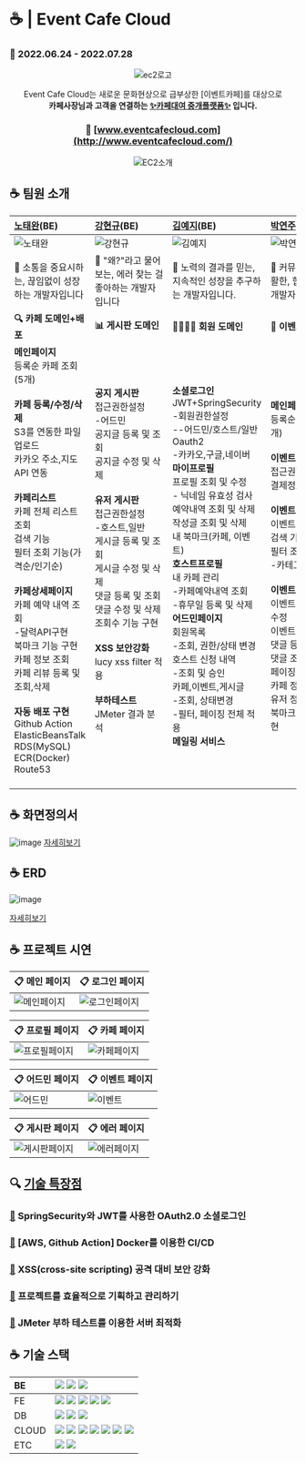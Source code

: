 # ☕ | Event Cafe Cloud 
### 📆 2022.06.24 - 2022.07.28

<div align="center">

![ec2로고](https://user-images.githubusercontent.com/93200574/179350974-ceb0af83-f6e7-4227-bf2a-e79d951539fe.png)

Event Cafe Cloud는 새로운 문화현상으로 급부상한 [이벤트카페]를 대상으로  
**카페사장님과 고객을 연결하는 <U>✨카페대여 중개플랫폼✨</U> 입니다.**
### 🔗 [www.eventcafecloud.com](http://www.eventcafecloud.com/)

![EC2소개](https://user-images.githubusercontent.com/93200574/179353228-2d739644-d50c-4ab4-9269-13834e449e5e.jpg)
</div>

## ☕ 팀원 소개
| [노태완](https://github.com/teawan-Noh)(BE)   | [강현규](https://github.com/aichyu312)(BE)  | [김예지](https://github.com/nnakki)(BE)   | [박연주](https://github.com/yeonjue-2)(BE)  |
| :-------------------------------------------- | :---------------------------------------- | :---------------------------------------------- | :------------------------------------------- |
|![노태완](https://user-images.githubusercontent.com/101540771/181504776-1f44798c-f240-48d2-b050-ce9f8abd66e4.png)|![강현규](https://user-images.githubusercontent.com/93200574/179357021-3cf4fbce-114e-4a53-8004-f803ae778362.png)|![김예지](https://user-images.githubusercontent.com/93200574/179356934-847ba189-a24f-47cd-beb0-4412a29cafcf.png)|![박연주](https://user-images.githubusercontent.com/93200574/179393128-68fd44d6-99b6-466b-9e87-6f0db0961ffa.png)|
|    📢 소통을 중요시하는, 끊임없이 성장하는 개발자입니다    |        📢 "왜?"라고 물어보는, 에러 찾는 걸 좋아하는 개발자입니다    |   📢 노력의 결과를 믿는, 지속적인 성장을 추구하는 개발자입니다.   |   📢 커뮤니케이션이 원활한, 협업하고 싶은 개발자입니다     |
| **🔍 카페 도메인+배포** |**📊 게시판 도메인** |**👨‍👩‍👧‍👦 회원 도메인** |**📝 이벤트 도메인**|
| **메인페이지**<br />등록순 카페 조회(5개) <br /><br /> **카페 등록/수정/삭제** <br />S3를 연동한 파일업로드<br />카카오 주소,지도 API 연동 <br /><br /> **카페리스트**<br />카페 전체 리스트 조회 <br />검색 기능 <br />필터 조회 기능(가격순/인기순) <br /><br />**카페상세페이지** <br />카페 예약 내역 조회<br />-달력API구현 <br />북마크 기능 구현 <br />카페 정보 조회 <br />카페 리뷰 등록 및 조회,삭제 <br /><br /> **자동 배포 구현** <br />Github Action <br />ElasticBeansTalk<br /> RDS(MySQL)<br /> ECR(Docker) <br />Route53 <br /> &nbsp;&nbsp;&nbsp;&nbsp;&nbsp;&nbsp;&nbsp;&nbsp;&nbsp;&nbsp;&nbsp;&nbsp;&nbsp;&nbsp;&nbsp;&nbsp;&nbsp;&nbsp;&nbsp;&nbsp;&nbsp;&nbsp;&nbsp;&nbsp;&nbsp;&nbsp;&nbsp;&nbsp;|  **공지 게시판** <br />접근권한설정<br />-어드민 <br />공지글 등록 및 조회  <br />공지글 수정 및 삭제 <br /><br />**유저 게시판**<br />접근권한설정<br />-호스트,일반 <br />게시글 등록 및 조회 <br />게시글 수정 및 삭제 <br />댓글 등록 및 조회 <br />댓글 수정 및 삭제 <br />조회수 기능 구현 <br /><br />**XSS 보안강화** <br /> lucy xss filter 적용 <br /><br /> **부하테스트** <br /> JMeter 결과 분석  &nbsp;&nbsp;&nbsp;&nbsp;&nbsp;&nbsp;&nbsp;&nbsp;&nbsp;&nbsp;&nbsp;&nbsp;&nbsp;&nbsp;&nbsp;&nbsp;&nbsp;&nbsp;&nbsp;&nbsp;&nbsp;&nbsp;&nbsp;&nbsp;&nbsp;&nbsp;&nbsp;&nbsp; | **소셜로그인**<br />JWT+SpringSecurity<br />-회원권한설정<br />--어드민/호스트/일반  <br />Oauth2<br />-카카오,구글,네이버<br />**마이프로필**<br />프로필 조회 및 수정<br /> - 닉네임 유효성 검사<br />예약내역 조회 및 삭제  <br />작성글 조회 및 삭제 <br /> 내 북마크(카페, 이벤트)<br />**호스트프로필**<br />내 카페 관리<br />-카페예약내역 조회 <br />-휴무일 등록 및 삭제<br />**어드민페이지**<br />회원목록<br />-조회, 권한/상태 변경 <br />호스트 신청 내역<br />-조회 및 승인<br />카페,이벤트,게시글 <br />-조회, 상태변경 <br />-필터, 페이징 전체 적용 <br />**메일링 서비스**| **메인페이지**<br />등록순 이벤트 조회(5개) <br /><br />**이벤트 등록** <br /> 접근권한설정 <br />결제정보 계산 자동화 <br /><br /> **이벤트리스트**  <br />이벤트 전체목록 조회 <br />검색 기능 <br />필터 조회 기능<br />-카테고리별<br /><br />**이벤트 상세 페이지** <br />이벤트 정보 조회 및 수정 <br />이벤트 정보 삭제 <br /> 댓글 등록 <br /> 댓글 조회 및 삭제 <br /> 페이징 <br />카페 정보 조회 <br /> 유저 정보 조회 <br /> 북마크 기능 구현&nbsp;&nbsp;&nbsp;&nbsp;&nbsp;&nbsp;&nbsp;&nbsp;&nbsp;&nbsp;&nbsp;&nbsp;&nbsp;&nbsp;&nbsp;&nbsp;&nbsp;&nbsp;&nbsp;&nbsp;&nbsp;&nbsp;&nbsp;&nbsp;&nbsp;&nbsp;&nbsp;&nbsp;&nbsp;&nbsp;  |

## ☕ 화면정의서
![image](https://user-images.githubusercontent.com/93200574/179791273-31f7e899-a321-4905-8307-b9c856a699a9.png)
[자세히보기](https://www.figma.com/file/T4AmUoxiHMfsUwEQywFTWv/EventCloudCafe?node-id=0%3A1)

## ☕ ERD
![image](https://user-images.githubusercontent.com/101540771/181507544-f1b7b3da-571f-4d77-83f5-226248c9f08c.jpg)

[자세히보기](https://www.erdcloud.com/d/Lz8Xb2MtTkP9b3xxD)

## ☕ 프로젝트 시연
| **📋 메인 페이지** | **📋 로그인 페이지** |
|----------|-----------|
|![메인페이지](https://user-images.githubusercontent.com/101540771/181512329-3a2b70c9-d40a-462f-8777-aa8b27b30c92.gif)|![로그인페이지](https://user-images.githubusercontent.com/101540771/181514074-2ee0ca3a-3e37-45ee-9ccf-826a9f3172a1.gif)|

| **📋 프로필 페이지** | **📋 카페 페이지** |
|----------|-----------|
|![프로필페이지](https://user-images.githubusercontent.com/101540771/181514180-0ddaac1f-3cb2-4894-87e4-95e6b9233f6d.gif)|![카페페이지](https://user-images.githubusercontent.com/101540771/181514369-254337b8-24ca-4433-baeb-e304e3cadf05.gif)|

| **📋 어드민 페이지** | **📋 이벤트 페이지** |
|----------|-----------|
|![어드민](https://user-images.githubusercontent.com/101540771/181514270-8c67163f-5f9d-4d80-9e6a-98b8a96bdb8e.gif)|![이벤트](https://user-images.githubusercontent.com/101540771/181514441-43e20c35-e1fe-46b0-a5bb-a9dcf573b35f.gif)|


| **📋 게시판 페이지** | **📋 에러 페이지** |
|----------|-----------|
|![게시판페이지](https://user-images.githubusercontent.com/101540771/181516164-706bcecf-bff6-419a-9f55-012565ed0ada.gif)|![에러페이지](https://user-images.githubusercontent.com/101540771/181516268-784e1231-3dc4-4391-a6ec-4652dcfc7129.gif)|

## 🔍 [기술 특장점](https://iridescent-alder-11d.notion.site/EC2-a5b2cf235a774823aba067a534f1826e)

### [🔗](https://iridescent-alder-11d.notion.site/SpringSecurity-JWT-OAuth2-0-cbd503c8a6a54cf6beefe788909bd9ed) SpringSecurity와 JWT를 사용한 OAuth2.0 소셜로그인

### [🔗](https://iridescent-alder-11d.notion.site/AWS-Github-Action-Docker-CI-C-3b5ac35ec4444b1e900525c1c4936463) [AWS, Github Action] Docker를 이용한 CI/CD

### [🔗](https://iridescent-alder-11d.notion.site/XSS-cross-site-scripting-dbd15c7ebb884f22ad5deb61fc843b2d) XSS(cross-site scripting) 공격 대비 보안 강화

### [🔗](https://iridescent-alder-11d.notion.site/35e60926d5f6480496e66ef9456f9cef) 프로젝트를 효율적으로 기획하고 관리하기

### [🔗](https://iridescent-alder-11d.notion.site/JMeter-222eee8dcf2e49afbb3f2c5ed0abe671) JMeter 부하 테스트를 이용한 서버 최적화



## ☕ 기술 스택
  | BE | <img src="https://img.shields.io/badge/java-007396?style=for-the-badge&logo=java&logoColor=white"> <img src="https://img.shields.io/badge/springboot-6DB33F?style=for-the-badge&logo=springboot&logoColor=white"> <img src="https://img.shields.io/badge/gradle-02303A?style=for-the-badge&logo=gradle&logoColor=white"> |
  | :--- | :---- |
  | FE | <img src="https://img.shields.io/badge/javascript-F7DF1E?style=for-the-badge&logo=javascript&logoColor=black"> <img src="https://img.shields.io/badge/jquery-0769AD?style=for-the-badge&logo=jquery&logoColor=white"> <img src="https://img.shields.io/badge/html5-E34F26?style=for-the-badge&logo=html5&logoColor=white"> <img src="https://img.shields.io/badge/css-1572B6?style=for-the-badge&logo=css3&logoColor=white"> <img src="https://img.shields.io/badge/bootstrap-7952B3?style=for-the-badge&logo=bootstrap&logoColor=white"> |
  | DB | <img src="https://img.shields.io/badge/mysql-4479A1?style=for-the-badge&logo=mysql&logoColor=white"> <img src="https://img.shields.io/badge/SpringDataJPA-7A1FA2?style=for-the-badge&logo=java&logoColor=white"> <img src="https://img.shields.io/badge/QueryDSL-FF4747?style=for-the-badge&logo=java&logoColor=white"> |
  | CLOUD | <img src="https://img.shields.io/badge/Amazon AWS-232F32?style=for-the-badge&logo=Amazon%20AWS&logoColor=white"/> <img src="https://img.shields.io/badge/Amazon S3-569A31?style=for-the-badge&logo=Amazon%20S3&logoColor=white"/> <img src="https://img.shields.io/badge/Docker-2496ED?style=for-the-badge&logo=Docker&logoColor=white"/> <img src="https://img.shields.io/badge/Amazon EC2-FF9900?style=for-the-badge&logo=Amazon%20EC2&logoColor=white"/> <img src="https://img.shields.io/badge/Amazon RDS-527FFF?style=for-the-badge&logo=Amazon%20RDS&logoColor=white"/> <img src="https://img.shields.io/badge/Amazon ECR-FF9900?style=for-the-badge&logo=Amazon%20ECS&logoColor=white"/> <img src="https://img.shields.io/badge/Route53-90E59A?style=for-the-badge&logo=Route53&logoColor=white"/> |
  | ETC | <img src="https://img.shields.io/badge/Git-F05032?style=for-the-badge&logo=Git&logoColor=white"/> <img src="https://img.shields.io/badge/Slack-4A154B?style=for-the-badge&logo=Slack&logoColor=white"/> |





